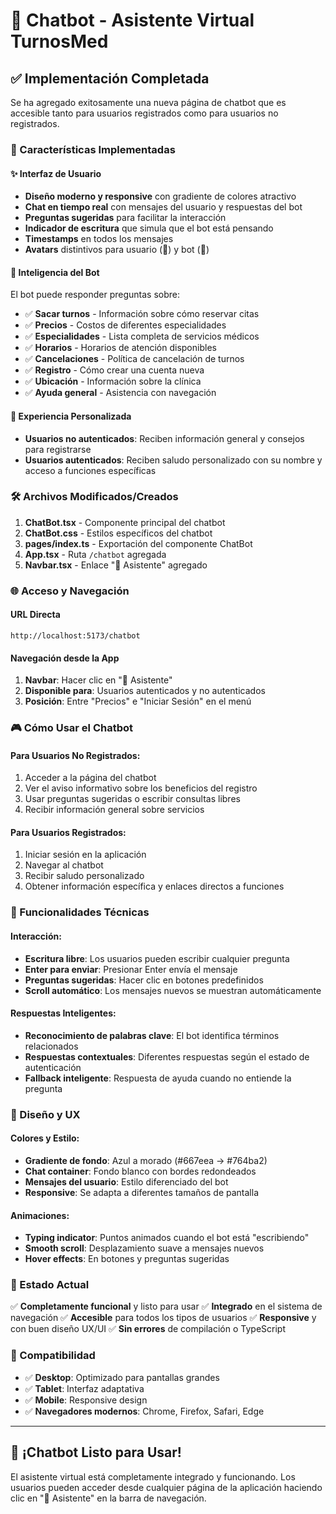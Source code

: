 # 🤖 Chatbot - Asistente Virtual TurnosMed

## ✅ Implementación Completada

Se ha agregado exitosamente una nueva página de chatbot que es accesible tanto para usuarios registrados como para usuarios no registrados.

### 🎯 Características Implementadas

#### ✨ Interfaz de Usuario
- **Diseño moderno y responsive** con gradiente de colores atractivo
- **Chat en tiempo real** con mensajes del usuario y respuestas del bot
- **Preguntas sugeridas** para facilitar la interacción
- **Indicador de escritura** que simula que el bot está pensando
- **Timestamps** en todos los mensajes
- **Avatars** distintivos para usuario (👤) y bot (🤖)

#### 🧠 Inteligencia del Bot
El bot puede responder preguntas sobre:
- ✅ **Sacar turnos** - Información sobre cómo reservar citas
- ✅ **Precios** - Costos de diferentes especialidades
- ✅ **Especialidades** - Lista completa de servicios médicos
- ✅ **Horarios** - Horarios de atención disponibles
- ✅ **Cancelaciones** - Política de cancelación de turnos
- ✅ **Registro** - Cómo crear una cuenta nueva
- ✅ **Ubicación** - Información sobre la clínica
- ✅ **Ayuda general** - Asistencia con navegación

#### 👥 Experiencia Personalizada
- **Usuarios no autenticados**: Reciben información general y consejos para registrarse
- **Usuarios autenticados**: Reciben saludo personalizado con su nombre y acceso a funciones específicas

### 🛠️ Archivos Modificados/Creados

1. **ChatBot.tsx** - Componente principal del chatbot
2. **ChatBot.css** - Estilos específicos del chatbot
3. **pages/index.ts** - Exportación del componente ChatBot
4. **App.tsx** - Ruta `/chatbot` agregada
5. **Navbar.tsx** - Enlace "💬 Asistente" agregado

### 🌐 Acceso y Navegación

#### URL Directa
```
http://localhost:5173/chatbot
```

#### Navegación desde la App
1. **Navbar**: Hacer clic en "💬 Asistente"
2. **Disponible para**: Usuarios autenticados y no autenticados
3. **Posición**: Entre "Precios" e "Iniciar Sesión" en el menú

### 🎮 Cómo Usar el Chatbot

#### Para Usuarios No Registrados:
1. Acceder a la página del chatbot
2. Ver el aviso informativo sobre los beneficios del registro
3. Usar preguntas sugeridas o escribir consultas libres
4. Recibir información general sobre servicios

#### Para Usuarios Registrados:
1. Iniciar sesión en la aplicación
2. Navegar al chatbot
3. Recibir saludo personalizado
4. Obtener información específica y enlaces directos a funciones

### 🔧 Funcionalidades Técnicas

#### Interacción:
- **Escritura libre**: Los usuarios pueden escribir cualquier pregunta
- **Enter para enviar**: Presionar Enter envía el mensaje
- **Preguntas sugeridas**: Hacer clic en botones predefinidos
- **Scroll automático**: Los mensajes nuevos se muestran automáticamente

#### Respuestas Inteligentes:
- **Reconocimiento de palabras clave**: El bot identifica términos relacionados
- **Respuestas contextuales**: Diferentes respuestas según el estado de autenticación
- **Fallback inteligente**: Respuesta de ayuda cuando no entiende la pregunta

### 🎨 Diseño y UX

#### Colores y Estilo:
- **Gradiente de fondo**: Azul a morado (#667eea → #764ba2)
- **Chat container**: Fondo blanco con bordes redondeados
- **Mensajes del usuario**: Estilo diferenciado del bot
- **Responsive**: Se adapta a diferentes tamaños de pantalla

#### Animaciones:
- **Typing indicator**: Puntos animados cuando el bot está "escribiendo"
- **Smooth scroll**: Desplazamiento suave a mensajes nuevos
- **Hover effects**: En botones y preguntas sugeridas

### 🚀 Estado Actual

✅ **Completamente funcional** y listo para usar
✅ **Integrado** en el sistema de navegación
✅ **Accesible** para todos los tipos de usuarios
✅ **Responsive** y con buen diseño UX/UI
✅ **Sin errores** de compilación o TypeScript

### 📱 Compatibilidad

- ✅ **Desktop**: Optimizado para pantallas grandes
- ✅ **Tablet**: Interfaz adaptativa
- ✅ **Mobile**: Responsive design
- ✅ **Navegadores modernos**: Chrome, Firefox, Safari, Edge

---

## 🎉 ¡Chatbot Listo para Usar!

El asistente virtual está completamente integrado y funcionando. Los usuarios pueden acceder desde cualquier página de la aplicación haciendo clic en "💬 Asistente" en la barra de navegación.
